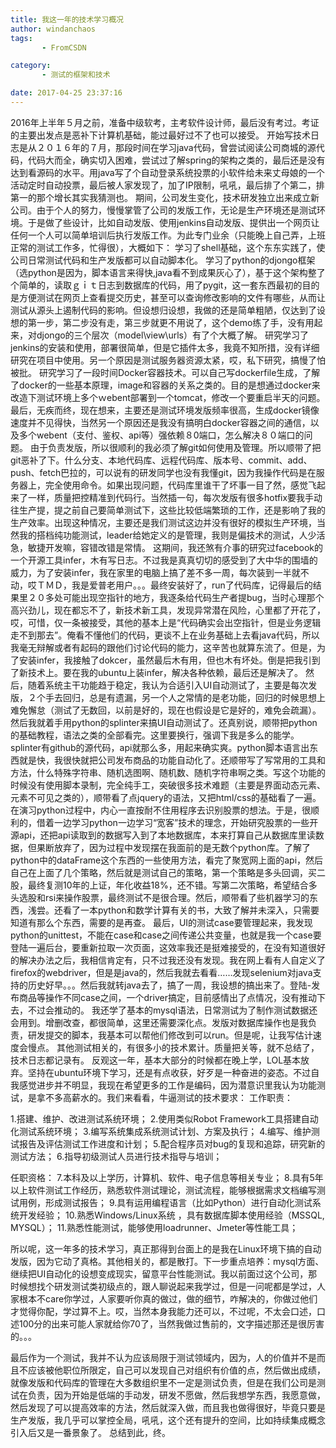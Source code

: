 ```yaml
---
title: 我这一年的技术学习概况
author: windanchaos
tags: 
       - FromCSDN

category: 
       - 测试的框架和技术

date: 2017-04-25 23:37:16
---
```

2016年上半年５月之前，准备中级软考，主考软件设计师，最后没有考过。考证的主要出发点是恶补下计算机基础，能过最好过不了也可以接受。
开始写技术日志是从２０１６年的７月，那段时间在学习java代码，曾尝试阅读公司商城的源代码，代码大而全，确实切入困难，尝试过了解spring的架构之类的，最后还是没有达到看源码的水平。用java写了个自动登录系统投票的小软件给未来丈母娘的一个活动定时自动投票，最后被人家发现了，加了IP限制，吼吼，最后排了个第二，排第一的那个增长其实我猜测也。
期间，公司发生变化，技术研发独立出来成立新公司。由于个人的努力，慢慢掌管了公司的发版工作，无论是生产环境还是测试环境。于是做了些设计，比如自动发版、使用jenkins自动发版、提供出一个网页让任何一个人可以简单培训后执行发版工作。为此专门业余（只能晚上自己弄，上班正常的测试工作多，忙得很），大概如下：
学习了shell基础，这个东东实践了，使公司日常测试代码和生产发版都可以自动脚本化。
学习了python的djongo框架（选python是因为，脚本语言来得快,java看不到成果灰心了），基于这个架构整了个简单的，读取ｇｉｔ日志到数据库的代码，用了pygit，这一套东西最初的目的是方便测试在网页上查看提交历史，甚至可以查询修改影响的文件有哪些，从而让测试从源头上遏制代码的影响。但设想归设想，我做的还是简单粗陋，仅达到了设想的第一步，第二步没有走，第三步就更不用说了，这个demo练了手，没有用起来，对djongo的三个层次（model\view\urls）有了个大概了解。
研究学习了jenkins的安装和使用，部署很简单，但是它插件太多，我竟不知所措，没有详细研究在项目中使用。另一个原因是测试服务器资源太紧，哎，私下研究，搞慢了怕被批。
研究学习了一段时间Docker容器技术。可以自己写dockerfile生成，了解了docker的一些基本原理，image和容器的关系之类的。目的是想通过docker来改造下测试环境上多个ｗebent部署到一个tomcat，修改一个要重启半天的问题。最后，无疾而终，现在想来，主要还是测试环境发版频率很高，生成docker镜像速度并不见得快，当然另一个原因还是我没有搞明白docker容器之间的通信，以及多个webent（支付、鉴权、api等）强依赖８0端口，怎么解决８０端口的问题。
由于负责发版，所以很顺利的我必须了解git如何使用及管理。所以顺带了把git恶补了下。什么分支、本地代码库、远程代码库、版本号、commit、add、push、fetch巴拉的，可以说有的研发同学也没有我懂git，因为我操作代码是在服务器上，完全使用命令。如果出现问题，代码库里谁干了坏事一目了然，感觉飞起来了一样，质量把控精准到代码行。当然插一句，每次发版有很多hotfix要我手动往生产提，提之前自己要简单测试下，这些比较低端繁琐的工作，还是影响了我的生产效率。出现这种情况，主要还是我们测试这边并没有很好的模拟生产环境，当然我的搭档纯功能测试，leader给她定义的是管理，我则是偏技术的测试，人少活急，敏捷开发嘛，容错改错是常情。
这期间，我还煞有介事的研究过facebook的一个开源工具infer，木有写日志。不过我是真真切切的感受到了大中华的围墙的威力，为了安装infer，我在家里的电脑上搞了差不多一周，每次装到一半就不动，哎ＴＭＤ，我是爱普老用户。。。最终安装好了，run了代码库，记得最后的结果里２０多处可能出现空指针的地方，我逐条给代码生产者提bug，当时心理那个高兴劲儿，现在都忘不了，新技术新工具，发现异常潜在风险，心里都了开花了，哎，可惜，仅一条被接受，其他的基本上是“代码确实会出空指针，但是业务逻辑走不到那去”。俺看不懂他们的代码，更谈不上在业务基础上去看java代码，所以我毫无辩解或者有起码的跟他们讨论代码的能力，这辛苦也就算东流了。但是，为了安装infer，我接触了dokcer，虽然最后木有用，但也木有坏处。倒是把我引到了新技术上。要在我的ubuntu上装infer，解决各种依赖，最后还是解决了。
然后，随着系统主干功能趋于稳定，我认为合适引入UI自动测试了，主要是每次发版，２个手去回归，总是有遗漏，另一个人之常情的是老功能，回归的时候思想上难免懈怠（测试了无数回，以前是好的，现在也假设是它是好的，难免会疏漏）。然后我就着手用python的splinter来搞UI自动测试了。还真别说，顺带把python的基础教程，语法之类的全部看完。这里要换行，强调下我是多么的能学。
splinter有github的源代码，api就那么多，用起来确实爽。python脚本语言出东西就是快，我很快就把公司发布商品的功能自动化了。还顺带写了写常用的工具和方法，什么特殊字符串、随机选图啊、随机数、随机字符串啊之类。写这个功能的时候没有使用脚本录制，完全纯手工，突破很多技术难题（主要是界面动态元素、元素不可见之类的），顺带看了点jquery的语法，又把html/css的基础看了一遍。
在演习python过程中，内心一直按耐不住用程序去识别股票的想法。于是，很顺利的，借着一边学习python一边学习“宽客”技术的理念，开始研究股票的一些开源api，还把api读取到的数据写入到了本地数据库，本来打算自己从数据库里读数据，但果断放弃了，因为过程中发现摆在我面前的是无数个python库。了解了python中的dataFrame这个东西的一些使用方法，看完了聚宽网上面的api，然后自己在上面了几个策略，然后就是测试自己的策略，第一个策略是多头回调，买二股，最终复测10年的上证，年化收益18%，还不错。写第二次策略，希望结合多头选股和rsi来操作股票，最终测试不是很合理。然后，顺带看了些机器学习的东西，浅尝。还看了一本python和数学计算有关的书，大致了解并未深入，只需要知道有那么个东西，需要的是再查。
最后，UI的测试case要管理起来，我发现python的unittest，不能在case和case之间传递公共变量，也就是我一个case要登陆一遍后台，要重新拉取一次页面，这效率我还是挺难接受的，在没有知道很好的解决办法之后，我相信肯定有，只不过我还没有发现。我在网上看有人自定义了firefox的webdriver，但是是java的，然后我就去看看……发现selenium对java支持的历史好早。。。然后我就转java去了，搞了一周，我设想的搞出来了。登陆-发布商品等操作不同case之间，一个driver搞定，目前感情出了点情况，没有推动下去，不过会推动的。
我还学了基本的mysql语法，日常测试为了制作测试数据还会用到。增删改查，都很简单，这里还需要深化点。发版对数据库操作也是我负责，研发提交的脚本，我基本可以帮他们修改到可以run。但是呢，让我写估计速度会慢点。
其他测试相关的，有很多小的技术累计。质量把关等，就不总结了，技术日志都记录有。
反观这一年，基本大部分的时候都在晚上学，LOL基本放弃。坚持在ubuntu环境下学习，还是有点收获，好歹是一种奋进的姿态。不过自我感觉进步并不明显，我现在希望更多的工作是编码，因为潜意识里我认为功能测试，是拿不多高薪水的。我们来看看，牛逼测试的技术要求：
工作职责：

1.搭建、维护、改进测试系统环境；
2.使用类似Robot Framework工具搭建自动化测试系统环境；
3.编写系统集成系统测试计划、方案及执行；
4.编写、维护测试报告及评估测试工作进度和计划；
5.配合程序员对bug的复现和追踪，研究新的测试方法；
6.指导初级测试人员进行技术指导与培训；

任职资格：
7.本科及以上学历，计算机、软件、电子信息等相关专业；
8.具有5年以上软件测试工作经历，熟悉软件测试理论，测试流程，能够根据需求文档编写测试用例，形成测试报告；
9.具有运用编程语言（比如Python）进行自动化测试系统开发经验；
10.熟悉Windows/Linux系统 ，具有数据库脚本使用经验（MSSQL, MYSQL）；
11.熟悉性能测试，能够使用loadrunner、Jmeter等性能工具；

所以呢，这一年多的技术学习，真正那得到台面上的是我在Linux环境下搞的自动发版，因为它动了真格。其他相关的，都是散打。下一步重点培养：mysql方面、继续把UI自动化的设想变成现实，留意平台性能测试。我以前面过这个公司，那时候想找个研发测试类初级点的，跟人聊说起来我学过，但是一问呢都是学过，人家根本不care你学过，人家要听你真的做过，做的细节，咋解决的，你做过他们才觉得你配，学过算不上。哎，当然本身我能力还可以，不过呢，不太会口述，口述100分的出来可能人家就给你70了，当然我做过售前的，文字描述那还是很厉害的。。。

最后作为一个测试，我并不认为应该局限于测试领域内，因为，人的价值并不是而且不应该被他职位所限定，自己可以发现自己对组织有价值的点，然后做出成绩，就像发版和代码库的管理在大多数组织里不一定是测试负责，但是在我们公司是测试在负责，因为开始是低端的手动发，研发不愿做，然后我想学东西，我愿意做，然后发现了可以提高效率的方法，然后就深入做，而且我也做得很好，毕竟只要是生产发版，我几乎可以掌控全局，吼吼，这个还有提升的空间，比如持续集成概念引入后又是一番景象了。
总结到此，终。
